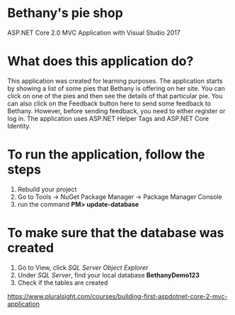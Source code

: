 # Bethany's pie shop
ASP.NET Core 2.0 MVC Application with Visual Studio 2017

# What does this application do?
This application was created for learning purposes. The application starts by showing a list of some pies that Bethany is offering on her site. You can click on one of the pies and then see the details of that particular pie. You can also click on the Feedback button here to send some feedback to Bethany. However, before sending feedback, you need to either register or log in. The application uses ASP.NET Helper Tags and ASP.NET Core Identity.

# To run the application, follow the steps

1. Rebuild your project 
2. Go to Tools -> NuGet Package Manager -> Package Manager Console
3. run the command **PM> update-database** 

# To make sure that the database was created

1. Go to View, click *SQL Server Object Explorer*
2. Under *SQL Server*, find your local database **BethanyDemo123**
3. Check if the tables are created

https://www.pluralsight.com/courses/building-first-aspdotnet-core-2-mvc-application